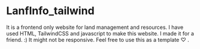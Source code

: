# LanfInfo_tailwind
It is a frontend only website for land management and resources.
I have used HTML, TailwindCSS and javascript to make this website.
I made it for a friend. :)
It might not be responsive.
Feel free to use this as a template ♡ .
